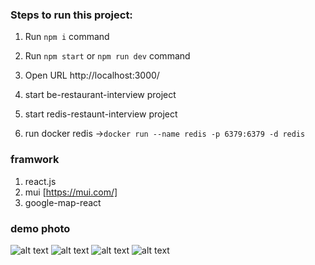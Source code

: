 
### Steps to run this project:

1. Run `npm i` command
2. Run `npm start` or `npm run dev`  command
3. Open URL http://localhost:3000/

4. start be-restaurant-interview project
5. start redis-restaunt-interview project
6. run docker redis ->`docker run --name redis -p 6379:6379 -d redis`

### 

### framwork

1. react.js
2. mui [https://mui.com/]
3. google-map-react

### demo photo

![alt text](https://github.com/riskywerawat/fe-restaurant-interview/blob/main/src/assets/images/demo1.png?raw=true)
![alt text](https://github.com/riskywerawat/fe-restaurant-interview/blob/main/src/assets/images/demo2.png?raw=true)
![alt text](https://github.com/riskywerawat/fe-restaurant-interview/blob/main/src/assets/images/demo3.png?raw=true)
![alt text](https://github.com/riskywerawat/fe-restaurant-interview/blob/main/src/assets/images/demo4.png?raw=true)